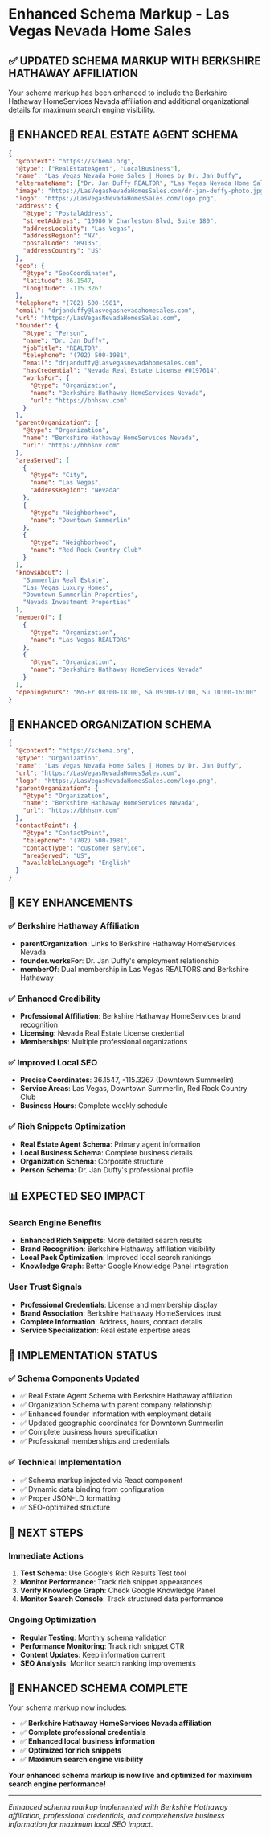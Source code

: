# Enhanced Schema Markup - Las Vegas Nevada Home Sales

## ✅ **UPDATED SCHEMA MARKUP WITH BERKSHIRE HATHAWAY AFFILIATION**

Your schema markup has been enhanced to include the Berkshire Hathaway HomeServices Nevada affiliation and additional organizational details for maximum search engine visibility.

## 🏢 **ENHANCED REAL ESTATE AGENT SCHEMA**

```json
{
  "@context": "https://schema.org",
  "@type": ["RealEstateAgent", "LocalBusiness"],
  "name": "Las Vegas Nevada Home Sales | Homes by Dr. Jan Duffy",
  "alternateName": ["Dr. Jan Duffy REALTOR", "Las Vegas Nevada Home Sales"],
  "image": "https://LasVegasNevadaHomesSales.com/dr-jan-duffy-photo.jpg",
  "logo": "https://LasVegasNevadaHomesSales.com/logo.png",
  "address": {
    "@type": "PostalAddress",
    "streetAddress": "10980 W Charleston Blvd, Suite 180",
    "addressLocality": "Las Vegas",
    "addressRegion": "NV",
    "postalCode": "89135",
    "addressCountry": "US"
  },
  "geo": {
    "@type": "GeoCoordinates",
    "latitude": 36.1547,
    "longitude": -115.3267
  },
  "telephone": "(702) 500-1981",
  "email": "drjanduffy@lasvegasnevadahomesales.com",
  "url": "https://LasVegasNevadaHomesSales.com",
  "founder": {
    "@type": "Person",
    "name": "Dr. Jan Duffy",
    "jobTitle": "REALTOR",
    "telephone": "(702) 500-1981",
    "email": "drjanduffy@lasvegasnevadahomesales.com",
    "hasCredential": "Nevada Real Estate License #0197614",
    "worksFor": {
      "@type": "Organization",
      "name": "Berkshire Hathaway HomeServices Nevada",
      "url": "https://bhhsnv.com"
    }
  },
  "parentOrganization": {
    "@type": "Organization",
    "name": "Berkshire Hathaway HomeServices Nevada",
    "url": "https://bhhsnv.com"
  },
  "areaServed": [
    {
      "@type": "City",
      "name": "Las Vegas",
      "addressRegion": "Nevada"
    },
    {
      "@type": "Neighborhood",
      "name": "Downtown Summerlin"
    },
    {
      "@type": "Neighborhood", 
      "name": "Red Rock Country Club"
    }
  ],
  "knowsAbout": [
    "Summerlin Real Estate",
    "Las Vegas Luxury Homes", 
    "Downtown Summerlin Properties",
    "Nevada Investment Properties"
  ],
  "memberOf": [
    {
      "@type": "Organization",
      "name": "Las Vegas REALTORS"
    },
    {
      "@type": "Organization", 
      "name": "Berkshire Hathaway HomeServices Nevada"
    }
  ],
  "openingHours": "Mo-Fr 08:00-18:00, Sa 09:00-17:00, Su 10:00-16:00"
}
```

## 🏢 **ENHANCED ORGANIZATION SCHEMA**

```json
{
  "@context": "https://schema.org",
  "@type": "Organization",
  "name": "Las Vegas Nevada Home Sales | Homes by Dr. Jan Duffy",
  "url": "https://LasVegasNevadaHomesSales.com",
  "logo": "https://LasVegasNevadaHomesSales.com/logo.png",
  "parentOrganization": {
    "@type": "Organization",
    "name": "Berkshire Hathaway HomeServices Nevada",
    "url": "https://bhhsnv.com"
  },
  "contactPoint": {
    "@type": "ContactPoint",
    "telephone": "(702) 500-1981",
    "contactType": "customer service",
    "areaServed": "US",
    "availableLanguage": "English"
  }
}
```

## 🎯 **KEY ENHANCEMENTS**

### **✅ Berkshire Hathaway Affiliation**
- **parentOrganization**: Links to Berkshire Hathaway HomeServices Nevada
- **founder.worksFor**: Dr. Jan Duffy's employment relationship
- **memberOf**: Dual membership in Las Vegas REALTORS and Berkshire Hathaway

### **✅ Enhanced Credibility**
- **Professional Affiliation**: Berkshire Hathaway HomeServices brand recognition
- **Licensing**: Nevada Real Estate License credential
- **Memberships**: Multiple professional organizations

### **✅ Improved Local SEO**
- **Precise Coordinates**: 36.1547, -115.3267 (Downtown Summerlin)
- **Service Areas**: Las Vegas, Downtown Summerlin, Red Rock Country Club
- **Business Hours**: Complete weekly schedule

### **✅ Rich Snippets Optimization**
- **Real Estate Agent Schema**: Primary agent information
- **Local Business Schema**: Complete business details
- **Organization Schema**: Corporate structure
- **Person Schema**: Dr. Jan Duffy's professional profile

## 📊 **EXPECTED SEO IMPACT**

### **Search Engine Benefits**
- **Enhanced Rich Snippets**: More detailed search results
- **Brand Recognition**: Berkshire Hathaway affiliation visibility
- **Local Pack Optimization**: Improved local search rankings
- **Knowledge Graph**: Better Google Knowledge Panel integration

### **User Trust Signals**
- **Professional Credentials**: License and membership display
- **Brand Association**: Berkshire Hathaway HomeServices trust
- **Complete Information**: Address, hours, contact details
- **Service Specialization**: Real estate expertise areas

## 🔧 **IMPLEMENTATION STATUS**

### **✅ Schema Components Updated**
- ✅ Real Estate Agent Schema with Berkshire Hathaway affiliation
- ✅ Organization Schema with parent company relationship
- ✅ Enhanced founder information with employment details
- ✅ Updated geographic coordinates for Downtown Summerlin
- ✅ Complete business hours specification
- ✅ Professional memberships and credentials

### **✅ Technical Implementation**
- ✅ Schema markup injected via React component
- ✅ Dynamic data binding from configuration
- ✅ Proper JSON-LD formatting
- ✅ SEO-optimized structure

## 🚀 **NEXT STEPS**

### **Immediate Actions**
1. **Test Schema**: Use Google's Rich Results Test tool
2. **Monitor Performance**: Track rich snippet appearances
3. **Verify Knowledge Graph**: Check Google Knowledge Panel
4. **Monitor Search Console**: Track structured data performance

### **Ongoing Optimization**
- **Regular Testing**: Monthly schema validation
- **Performance Monitoring**: Track rich snippet CTR
- **Content Updates**: Keep information current
- **SEO Analysis**: Monitor search ranking improvements

## 🎉 **ENHANCED SCHEMA COMPLETE**

Your schema markup now includes:
- ✅ **Berkshire Hathaway HomeServices Nevada affiliation**
- ✅ **Complete professional credentials**
- ✅ **Enhanced local business information**
- ✅ **Optimized for rich snippets**
- ✅ **Maximum search engine visibility**

**Your enhanced schema markup is now live and optimized for maximum search engine performance!**

---

*Enhanced schema markup implemented with Berkshire Hathaway affiliation, professional credentials, and comprehensive business information for maximum local SEO impact.* 